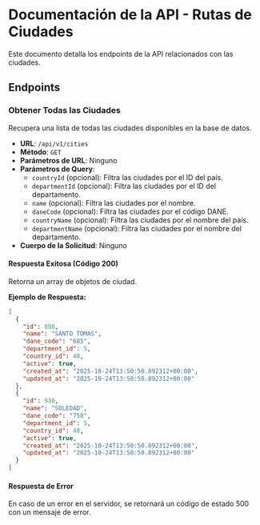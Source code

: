 # Documentación de la API - Rutas de Ciudades

Este documento detalla los endpoints de la API relacionados con las ciudades.

## Endpoints

### Obtener Todas las Ciudades

Recupera una lista de todas las ciudades disponibles en la base de datos.

- **URL**: `/api/v1/cities`
- **Método**: `GET`
- **Parámetros de URL**: Ninguno
- **Parámetros de Query**: 
    - `countryId` (opcional): Filtra las ciudades por el ID del país.
    - `departmentId` (opcional): Filtra las ciudades por el ID del departamento.
    - `name` (opcional): Filtra las ciudades por el nombre.
    - `daneCode` (opcional): Filtra las ciudades por el código DANE.
    - `countryName` (opcional): Filtra las ciudades por el nombre del país.
    - `departmentName` (opcional): Filtra las ciudades por el nombre del departamento.
- **Cuerpo de la Solicitud**: Ninguno

#### Respuesta Exitosa (Código 200)

Retorna un array de objetos de ciudad.

**Ejemplo de Respuesta:**

```json
[
  {
    "id": 898,
    "name": "SANTO TOMAS",
    "dane_code": "685",
    "department_id": 5,
    "country_id": 48,
    "active": true,
    "created_at": "2025-10-24T13:50:50.892312+00:00",
    "updated_at": "2025-10-24T13:50:50.892312+00:00"
  },
  {
    "id": 930,
    "name": "SOLEDAD",
    "dane_code": "758",
    "department_id": 5,
    "country_id": 48,
    "active": true,
    "created_at": "2025-10-24T13:50:50.892312+00:00",
    "updated_at": "2025-10-24T13:50:50.892312+00:00"
  }
]
```

#### Respuesta de Error

En caso de un error en el servidor, se retornará un código de estado 500 con un mensaje de error.